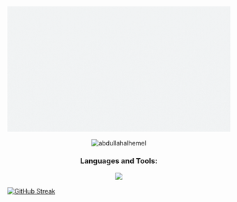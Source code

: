 ![logo](https://github.com/AbdullahAlHemel/AbdullahAlHemel/blob/main/pn2.gif)

<p align="center"> <img src="https://komarev.com/ghpvc/?username=abdullahalhemel&label=Profile%20views&color=0e75b6&style=flat" alt="abdullahalhemel" /> </p>






<h3 align="center">Languages and Tools:</h3>
<p align="center">
  <a href="https://skillicons.dev">
    <img src="https://skillicons.dev/icons?i=js,css,express,firebase,html,vite,tailwind,react,nodejs,mongodb,git,bootstrap" />
  </a>
</p>




<a href="https://git.io/streak-stats"><img src="https://github-readme-streak-stats.herokuapp.com?user='abdullahalhemel'&theme=transparent&mode=weekly" alt="GitHub Streak" /></a>


